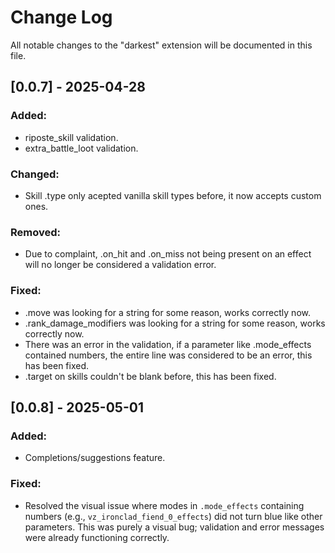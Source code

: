 # Change Log

All notable changes to the "darkest" extension will be documented in this file.

## [0.0.7] - 2025-04-28

### Added:

- riposte_skill validation.
- extra_battle_loot validation.

### Changed:

- Skill .type only acepted vanilla skill types before, it now accepts custom ones.

### Removed:

- Due to complaint, .on_hit and .on_miss not being present on an effect will no longer be considered a validation error.

### Fixed:

- .move was looking for a string for some reason, works correctly now.
- .rank_damage_modifiers was looking for a string for some reason, works correctly now.
- There was an error in the validation, if a parameter like .mode_effects contained numbers, the entire line was considered to be an error, this has been fixed.
- .target on skills couldn't be blank before, this has been fixed.

## [0.0.8] - 2025-05-01

### Added:

- Completions/suggestions feature.

### Fixed:

- Resolved the visual issue where modes in `.mode_effects` containing numbers (e.g., `vz_ironclad_fiend_0_effects`) did not turn blue like other parameters. This was purely a visual bug; validation and error messages were already functioning correctly.
